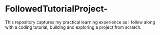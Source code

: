 # FollowedTutorialProject-
This repository captures my practical learning experience as I follow along with a coding tutorial, building and exploring a project from scratch. 
